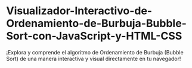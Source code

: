 # Visualizador-Interactivo-de-Ordenamiento-de-Burbuja-Bubble-Sort-con-JavaScript-y-HTML-CSS
¡Explora y comprende el algoritmo de Ordenamiento de Burbuja (Bubble Sort) de una manera interactiva y visual directamente en tu navegador!
